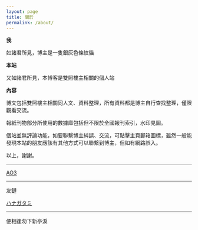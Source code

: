 ```yaml
---
layout: page
title: 關於
permalink: /about/
---
```



**我** 

如諸君所見，博主是一隻銀灰色條紋貓

**本站**

又如諸君所見，本博客是雙照樓主相關的個人站

**內容**

博文包括雙照樓主相關同人文、資料整理，所有資料都是博主自行查找整理，僅限觀看交流。

報紙刊物部分所使用的數據庫包括但不限於全國報刊索引，水印見圖。

個站並無評論功能，如要聯繫博主糾誤、交流，可點擊主頁郵箱圖標，雖然一般能發現本站的朋友應該有其他方式可以聯繫到博主，但如有網路誤入。

以上，謝謝。


* * *

[AO3](https://archiveofourown.org/users/xxfive/pseuds/silvertabby)

* * *

友鏈

[ハナガタミ](https://kanransya.github.io/nami-jetcoaster/about/)


* * *

便相逢勿下新亭淚
